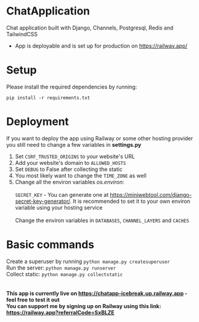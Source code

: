 # ChatApplication
Chat application built with Django, Channels, Postgresql, Redis and TailwindCSS

* App is deployable and is set up for production on https://railway.app/

# Setup
Please install the required dependencies by running:

``pip install -r requirements.txt``

# Deployment
If you want to deploy the app using Railway or some other hosting provider you still need to change a few variables in **settings.py**

1) Set ``CSRF_TRUSTED_ORIGINS`` to your website's URL
2) Add your website's domain to ``ALLOWED_HOSTS``
3) Set ``DEBUG`` to False after collecting the static
4) You most likely want to change the ``TIME_ZONE`` as well
5) Change all the environ variables *os.environ*:
  <br> </br>
  ``SECRET_KEY``   - You can generate one at https://miniwebtool.com/django-secret-key-generator/. It is recommended to set it to your own environ variable using your hosting service
  <br> </br>
   Change the environ variables in ``DATABASES``, ``CHANNEL_LAYERS`` and ``CACHES``
   
# Basic commands
Create a superuser by running ``python manage.py createsuperuser``  
Run the server: ``python manage.py runserver``  
Collect static: ``python manage.py collectstatic``  
<br> </br>
**This app is currently live on https://chatapp-icebreak.up.railway.app - feel free to test it out**  
**You can support me by signing up on Railway using this link: https://railway.app?referralCode=SxBLZE**
